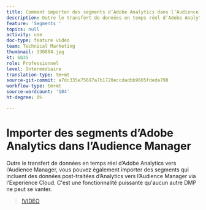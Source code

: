 ```yaml
---
title: Comment importer des segments d’Adobe Analytics dans l’Audience Manager
description: Outre le transfert de données en temps réel d’Adobe Analytics vers l’Audience Manager, vous pouvez également importer des segments qui incluent des données post-traitées d’Analytics vers l’Audience Manager via l’Experience Cloud. C'est une fonctionnalité puissante qu'aucun autre DMP ne peut se vanter.
feature: 'Segments '
topics: null
activity: use
doc-type: feature video
team: Technical Marketing
thumbnail: 330804.jpg
kt: 6835
role: Professionnel
level: Intermédiaire
translation-type: tm+mt
source-git-commit: a7dc335e75697a7b1720eccdadbb9605fdeda798
workflow-type: tm+mt
source-wordcount: '104'
ht-degree: 0%

---
```



# Importer des segments d’Adobe Analytics dans l’Audience Manager

Outre le transfert de données en temps réel d’Adobe Analytics vers l’Audience Manager, vous pouvez également importer des segments qui incluent des données post-traitées d’Analytics vers l’Audience Manager via l’Experience Cloud. C&#39;est une fonctionnalité puissante qu&#39;aucun autre DMP ne peut se vanter.

>[!VIDEO](https://video.tv.adobe.com/v/330804/?quality=12&learn=on)
